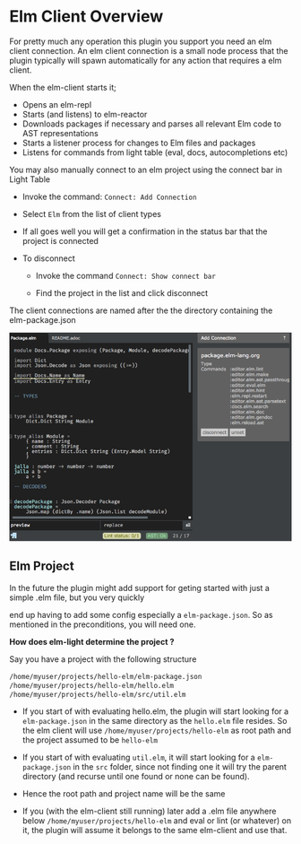 # Elm Client Overview

For pretty much any operation this plugin you support you need an elm client connection. An elm client connection is a small node process that the plugin typically will spawn automatically for any action that requires a elm client.

When the elm-client starts it;

* Opens an elm-repl
* Starts (and listens) to elm-reactor
* Downloads packages if necessary and parses all relevant Elm code to AST representations
* Starts a listener process for changes to Elm files and packages
* Listens for commands from light table (eval, docs, autocompletions etc)

You may also manually connect to an elm project using the connect bar in Light Table

* Invoke the command: `Connect: Add Connection`

* Select `Elm` from the list of client types

* If all goes well you will get a confirmation in the status bar that the project is connected

* To disconnect

  * Invoke the command `Connect: Show connect bar`

  * Find the project in the list and click disconnect



The client connections are named after the the directory containing the elm-package.json

![](/assets/connection.png)

## Elm Project

In the future the plugin might add support for geting started with just a simple .elm file, but you very quickly

end up having to add some config especially a `elm-package.json`. So as mentioned in the preconditions, you will need one.

**How does elm-light determine the project ?**

Say you have a project with the following structure

```
/home/myuser/projects/hello-elm/elm-package.json
/home/myuser/projects/hello-elm/hello.elm
/home/myuser/projects/hello-elm/src/util.elm
```

* If you start of with evaluating hello.elm, the plugin will start looking for a `elm-package.json` in the same directory as the `hello.elm` file resides. So the elm client will use `/home/myuser/projects/hello-elm` as root path and the project assumed to be `hello-elm`

* If you start of with evaluating `util.elm`, it will start looking for a `elm-package.json` in the `src` folder, since not finding one it will try the parent directory (and recurse until one found or none can be found).

* Hence the root path and project name will be the same

* If you (with the elm-client still running) later add a .elm file anywhere below `/home/myuser/projects/hello-elm` and eval or lint (or whatever) on it, the plugin will assume it belongs to the same elm-client and use that.


